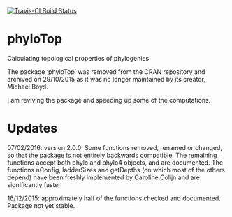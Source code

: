 [![Travis-CI Build Status](https://travis-ci.org/michellekendall/phyloTop.png?branch=master)](https://travis-ci.org/michellekendall/phyloTop)

# phyloTop
Calculating topological properties of phylogenies

The package ‘phyloTop’ was removed from the CRAN repository and archived on 29/10/2015 as it was no longer maintained by its creator, Michael Boyd.

I am reviving the package and speeding up some of the computations.

# Updates

07/02/2016: version 2.0.0. Some functions removed, renamed or changed, so that the package is not entirely backwards compatible. The remaining functions accept both phylo and phylo4 objects, and are documented. The functions nConfig, ladderSizes and getDepths (on which most of the others depend) have been freshly implemented by Caroline Colijn and are significantly faster.

16/12/2015: approximately half of the functions checked and documented. Package not yet stable.


